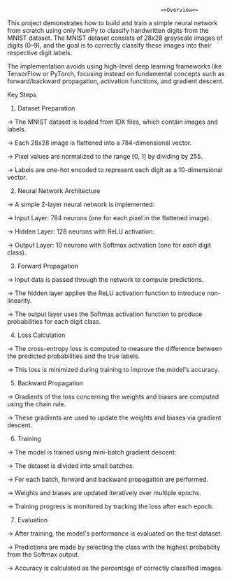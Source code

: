                                                      =>Overview<=

This project demonstrates how to build and train a simple neural network from scratch using only NumPy to classify handwritten digits from the MNIST dataset. The MNIST dataset consists of 28x28 grayscale images of digits (0–9), and the goal is to correctly classify these images into their respective digit labels.

The implementation avoids using high-level deep learning frameworks like TensorFlow or PyTorch, focusing instead on fundamental concepts such as forward/backward propagation, activation functions, and gradient descent.

Key Steps
1. Dataset Preparation

-> The MNIST dataset is loaded from IDX files, which contain images and labels.
   
-> Each 28x28 image is flattened into a 784-dimensional vector.

-> Pixel values are normalized to the range [0, 1] by dividing by 255.

-> Labels are one-hot encoded to represent each digit as a 10-dimensional vector.

2. Neural Network Architecture

-> A simple 2-layer neural network is implemented:

-> Input Layer: 784 neurons (one for each pixel in the flattened image).

-> Hidden Layer: 128 neurons with ReLU activation.

-> Output Layer: 10 neurons with Softmax activation (one for each digit class).

3. Forward Propagation

-> Input data is passed through the network to compute predictions.

-> The hidden layer applies the ReLU activation function to introduce non-linearity.

-> The output layer uses the Softmax activation function to produce probabilities for each digit class.

4. Loss Calculation

-> The cross-entropy loss is computed to measure the difference between the predicted probabilities and the true labels.

-> This loss is minimized during training to improve the model's accuracy.

5. Backward Propagation

-> Gradients of the loss concerning the weights and biases are computed using the chain rule.

-> These gradients are used to update the weights and biases via gradient descent.

6. Training

-> The model is trained using mini-batch gradient descent:

-> The dataset is divided into small batches.

-> For each batch, forward and backward propagation are performed.

-> Weights and biases are updated iteratively over multiple epochs.

-> Training progress is monitored by tracking the loss after each epoch.

7. Evaluation
   
-> After training, the model's performance is evaluated on the test dataset.
   
-> Predictions are made by selecting the class with the highest probability from the Softmax output.
   
-> Accuracy is calculated as the percentage of correctly classified images.
